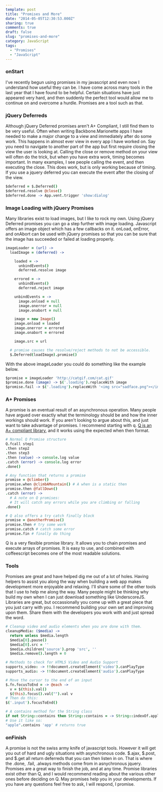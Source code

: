 ```yaml
---
template: post
title: "Promises and More"
date: "2014-05-05T12:30:53.000Z"
sharing: true
comments: true
draft: false
slug: "promises-and-more"
category: JavaScript
tags:
  - "Promises"
  - "JavaScript"
---
```


### onStart
I've recently begun using promises in my javascript and even now I understand how useful they can be. I have come across many tools in the last year that I have found to be helpful. Certain situations have just appeared very hard, and then suddenly the perfect tool would allow me to continue on and overcome a hurdle. Promises are a tool such as that.

### jQuery Deferreds
Although jQuery Deferred promises aren't A+ Compliant, I still find them to be very useful. Often when writing Backbone.Marionette apps I have needed to make a major change to a view and immediately after do some work. This happens in almost ever view in every app I have worked on. Say you need to navigate to another part of the app but first require closing the view the user is looking at. Calling the close or remove method on your view will often do the trick, but when you have extra work, timing becomes important. In many examples, I see people calling the event, and then executing the close. This does work, but is only working because of timing. If you use a jquery deferred you can execute the event after the closing of the view.

```coffeescript
$deferred = $.Deferred()
$deferred.resolve @close()
$deferred.done -> App.vent.trigger 'show:dialog'
```

### Image Loading with jQuery Promises
Many libraries exist to load images, but I like to rock my own. Using jQuery Deferred promises you can go a step further with image loading. Javascript offers an image object which has a few callbacks on it. onLoad, onError, and onAbort can be used with jQuery promises so that you can be sure that the image has succeeded or failed at loading properly.

```coffeescript
imageLoader = (url) ->
  loadImage = (deferred) ->

    loaded = ->
      unbindEvents()
      deferred.resolve image

    errored = ->
      unbindEvents()
      deferred.reject image

    unbindEvents = ->
      image.onload = null
      image.onerror = null
      image.onabort = null

    image = new Image()
    image.onload = loaded
    image.onerror = errored
    image.onabort = errored

    image.src = url

  # promise causes the resolve/reject methods to not be accessible.
  $.Deferred(loadImage).promise()
```

With the above imageLoader you could do something like the example below.

```coffeescript
$promise = imageLoader 'http://catgif.com/cat.gif'
$promise.done (image) -> $('.loading').replaceWith image
$promise.fail -> $('.loading').replaceWith '<img src="sadface.png"></img>'
```

### A+ Promises
A promise is an eventual result of an asynchronous operation. Many people have argued over exactly what the terminology should be and how the inner workings should work. If you aren't looking to argue about this, and just want to take advantage of promises. I recommend starting with q. [Q is an A+ compliant library](http://documentup.com/kriskowal/q/), and it works using the expected when then format.

```coffeescript
# Normal Q Promise structure
Q.fcall step1
.then step2
.then step3
.then (value) -> console.log value
.catch (error) -> console.log error
.done()

# Any function that returns a promise
promise = @climber()
promise.when @climbAMountain() # A when is a static then
promise.then @fallDown()
.catch (error) ->
  # A note on Q promises:
  # It will catch any errors while you are climbing or falling
.done()

# Q also offers a try catch finally block
promise = @anotherPromise()
promise.then # try some work
promise.catch # catch some error
promise.fin # finally do thing
```

Q is a very flexible promise library. It allows you to chain promises and execute arrays of promises. It is easy to use, and combined with coffeescript becomes one of the most readable solutions.

### Tools
Promises are great and have helped dig me out of a lot of holes. Having helpers to assist you along the way when building a web app makes development more enjoyable and relaxing. I'll share some of the other tools that I use to help me along the way. Many people might be thinking why build my own when I can just download something like UnderscoreJS. Libraries are great, but occassionally you come up with a great piece that you just carry with you. I recommend building your own set and improving upon them. Share them with the developers you work with and just spread the word.

```coffeescript
# Cleanup video and audio elements when you are done with them.
cleanupMedia: ($media) ->
  return unless $media.length
  $media[0].pause()
  $media[0].src = ''
  $media.children('source').prop 'src', ''
  $media.remove().length = 0

# Methods to check for HTML5 Video and Audio Support
supports_video: -> !!document.createElement('video').canPlayType
supports_audio: -> !!document.createElement('audio').canPlayType

# Move the cursor to the end of an input
$.fn.focusToEnd = -> @each ->
  v = $(this).val()
  $(this).focus().val("").val v
# Then do this:
$('.input').focusToEnd()

# A contains method for the String class
if not String::contains then String::contains = -> String::indexOf.apply( this, arguments ) isnt -1
# Use it like so:
"apple".contains 'app' # returns true
```

### onFinish
A promise is not the swiss army knife of javascript tools. However it will get you out of hard and ugly situations with asynchronous code. $.ajax, $.post, and $.get all return deferreds that you can then listen in on. That is where the .done, .fail, .always methods come from in asnychronous jquery. Promises are a great way to finish the job, and at any time. Promise libraries exist other than Q, and I would recommend reading about the various other ones before deciding on Q. May promises help you in your developments. If you have any questions feel free to ask, I will respond, I promise.
